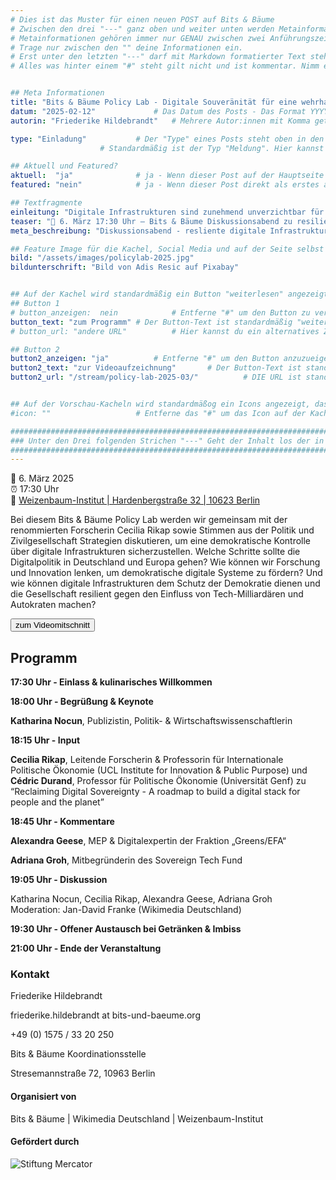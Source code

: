 ```yaml
---
# Dies ist das Muster für einen neuen POST auf Bits & Bäume
# Zwischen den drei "---" ganz oben und weiter unten werden Metainformationen eingetragen.
# Metainformationen gehören immer nur GENAU zwischen zwei Anführungszeichen.
# Trage nur zwischen den "" deine Informationen ein.
# Erst unter den letzten "---" darf mit Markdown formatierter Text stehen.
# Alles was hinter einem "#" steht gilt nicht und ist kommentar. Nimm ein "#" weg, wenn du die jeweilige information dahinter festlegen willst.


## Meta Informationen
title: "Bits & Bäume Policy Lab - Digitale Souveränität für eine wehrhafte Demokratie!"
datum: "2025-02-12" 			# Das Datum des Posts - Das Format YYYY-MM-DD muss eingehalten werden!
autorin: "Friederike Hildebrandt"	# Mehrere Autor:innen mit Komma getrennt

type: "Einladung"			# Der "Type" eines Posts steht oben in den Kacheln und auf der Seite ganz oben.
					# Standardmäßig ist der Typ "Meldung". Hier kannst du das ändern z.B. "Bericht" oder "Jobangebot" etc.

## Aktuell und Featured?
aktuell:  "ja" 				# ja - Wenn dieser Post auf der Hauptseite unter Aktuelles auftauchen soll (falls er nicht featured ist)
featured: "nein"  			# ja - Wenn dieser Post direkt als erstes auf der Landing Page angezeigt werden soll, ansonsten "nein" oder Zeile löschen

## Textfragmente
einleitung: "Digitale Infrastrukturen sind zunehmend unverzichtbar für das gesellschaftliche Zusammenleben. Sie betreffen den Alltag bei der Nutzung von sozialen Medien über Online-Plattformen hin zu verschiedenen KI-Anwendungen. Die enge und öffentlichkeitswirksame Zusammenarbeit von Tech-Unternehmen mit autokratischen Kräften zeigt, wie einfach Tech-CEOs diese Infrastrukturen nach ihrem Willen gestalten können. Dies birgt nicht nur Risiken für Nutzer*innen, kleine Unternehmen und Künstler*innen, die direkt von diesen Plattformen abhängig sind, sondern auch für die Demokratie selbst."				# Die Einleitung erscheint auf der Seite noch vor den Autor:innen und dem Feature Image
teaser: "📅 6. März 17:30 Uhr – Bits & Bäume Diskussionsabend zu resilienten digitalen Infrastrukturen. "				# Der Teaser wird auf den Kacheln als Anreißertext angezeigt.
meta_beschreibung: "Diskussionsabend - resliente digitale Infrastruktur - 6.3.2025 - Berlin" 			# ≤135 Zeichen Beschreibugnstext der in Social Media und Suchergebnissen unter dem Titel angezeigt wird (also extern)

## Feature Image für die Kachel, Social Media und auf der Seite selbst
bild: "/assets/images/policylab-2025.jpg"
bildunterschrift: "Bild von Adis Resic auf Pixabay"


## Auf der Kachel wird standardmäßig ein Button "weiterlesen" angezeigt. Dieser kann hier angepasst oder versteckt werden
## Button 1
# button_anzeigen:  nein 			# Entferne "#" um den Button zu verstecken
button_text: "zum Programm"	# Der Button-Text ist standardmäßig "weiterlesen"
# button_url: "andere URL"			# Hier kannst du ein alternatives Ziel z.B. eine extern URL angeben

## Button 2
button2_anzeigen: "ja" 			# Entferne "#" um den Button anzuzueigen
button2_text: "zur Videoaufzeichnung"		# Der Button-Text ist standardmäßig "weiterlesen"
button2_url: "/stream/policy-lab-2025-03/"			# DIE URL ist standardmäßig die des Posts - Hier kannst du ein alternatives Ziel z.B. eine extern URL angeben


## Auf der Vorschau-Kacheln wird standardmäßog ein Icons angezeigt, das kann hier abgeschaltet werden.
#icon: ""					# Entferne das "#" um das Icon auf der Kachel auszuschalten

#########################################################################################################
### Unter den Drei folgenden Strichen "---" Geht der Inhalt los der in Markdown formatiert sein darf! ###
#########################################################################################################
---
```



📅 6. März 2025  
⏰ 17:30 Uhr  
📍 [Weizenbaum-Institut | Hardenbergstraße 32 | 10623 Berlin](https://www.openstreetmap.org/node/4153700969)  


Bei diesem Bits & Bäume Policy Lab werden wir gemeinsam mit der renommierten Forscherin Cecilia Rikap sowie Stimmen aus der Politik und Zivilgesellschaft Strategien diskutieren, um eine demokratische Kontrolle über digitale Infrastrukturen sicherzustellen. Welche Schritte sollte die Digitalpolitik in Deutschland und Europa gehen? Wie können wir Forschung und Innovation lenken, um demokratische digitale Systeme zu fördern? Und wie können digitale Infrastrukturen dem Schutz der Demokratie dienen und die Gesellschaft resilient gegen den Einfluss von Tech-Milliardären und Autokraten machen?	

<a href="/stream/policy-lab-2025-03/">
<button class="btn-dark">zum Videomitschnitt</button>
</a>

## Programm 

**17:30 Uhr - Einlass & kulinarisches Willkommen**

**18:00 Uhr - Begrüßung & Keynote**

**Katharina Nocun**, Publizistin, Politik- & Wirtschaftswissenschaftlerin

**18:15 Uhr - Input**

**Cecilia Rikap**, Leitende Forscherin & Professorin für Internationale Politische Ökonomie (UCL Institute for Innovation & Public Purpose) und **Cédric Durand**, Professor für Politische Ökonomie (Universität Genf) zu “Reclaiming Digital Sovereignty - A roadmap to build a digital stack for people and the planet”

**18:45 Uhr - Kommentare**

**Alexandra Geese**, MEP & Digitalexpertin der Fraktion „Greens/EFA“

**Adriana Groh**, Mitbegründerin des Sovereign Tech Fund

**19:05 Uhr - Diskussion**

Katharina Nocun, Cecilia Rikap, Alexandra Geese, Adriana Groh  
Moderation: Jan-David Franke (Wikimedia Deutschland)

**19:30 Uhr \- Offener Austausch bei Getränken & Imbiss**

**21:00 Uhr - Ende der Veranstaltung**


### Kontakt
Friederike Hildebrandt

friederike.hildebrandt at bits-und-baeume.org

+49 (0) 1575 / 33 20 250 

Bits & Bäume Koordinationsstelle 

Stresemannstraße 72, 10963 Berlin

#### Organisiert von
Bits & Bäume   |   Wikimedia Deutschland   |   Weizenbaum-Institut

#### Gefördert durch
![Stiftung Mercator](/assets/images/foerderinnen/Stiftung_Mercator_Blau_RGB.png)


